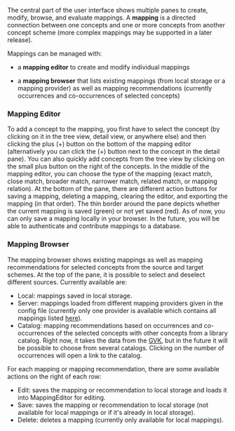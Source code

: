 The central part of the user interface shows multiple panes to create, modify, browse, and evaluate mappings. A **mapping** is a directed connection between one concepts and one or more concepts from another concept scheme (more complex mappings may be supported in a later release).

Mappings can be managed with:

* a **mapping editor** to create and modify individual mappings

* a **mapping browser** that lists existing mappings (from local storage or a mapping provider) as well as mapping recommendations (currently occurrences and co-occurrences of selected concepts)

### Mapping Editor

To add a concept to the mapping, you first have to select the concept (by clicking on it in the tree view, detail view, or anywhere else) and then clicking the plus (+) button on the bottom of the mapping editor (alternatively you can click the (+) button next to the concept in the detail pane). You can also quickly add concepts from the tree view by clicking on the small plus button on the right of the concepts. In the middle of the mapping editor, you can choose the type of the mapping (exact match, close match, broader match, narrower match, related match, or mapping relation). At the bottom of the pane, there are different action buttons for saving a mapping, deleting a mapping, clearing the editor, and exporting the mapping (in that order). The thin border around the pane depicts whether the current mapping is saved (green) or not yet saved (red). As of now, you can only save a mapping locally in your browser. In the future, you will be able to authenticate and contribute mappings to a database.

### Mapping Browser

The mapping browser shows existing mappings as well as mapping recommendations for selected concepts from the source and target schemes. At the top of the pane, it is possible to select and deselect different sources. Currently available are:

- Local: mappings saved in local storage.
- Server: mappings loaded from different mapping providers given in the config file (currently only one provider is available which contains all mappings listed [here](http://coli-conc.gbv.de/concordances/)).
- Catalog: mapping recommendations based on occurrences and co-occurrences of the selected concepts with other concepts from a library catalog. Right now, it takes the data from the [GVK](https://gso.gbv.de/), but in the future it will be possible to choose from several catalogs. Clicking on the number of occurrences will open a link to the catalog.

<!--By default, it will show mappings to/from all schemes no matter which scheme is selected on the other side, but you can restrict this by changing the option in the bottom right from "Show All Mappings" to "Show Only Mappings to Selected Scheme". -->

For each mapping or mapping recommendation, there are some available actions on the right of each row:
- Edit: saves the mapping or recommendation to local storage and loads it into MappingEditor for editing.
- Save: saves the mapping or recommendation to local storage (not available for local mappings or if it's already in local storage).
- Delete: deletes a mapping (currently only available for local mappings).
